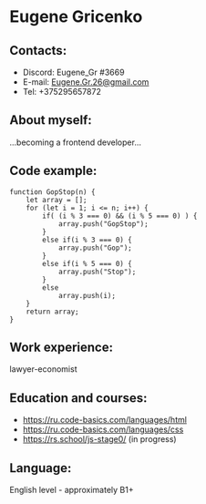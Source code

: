 # Eugene Gricenko

## Contacts:
* Discord: Eugene_Gr #3669
* E-mail: Eugene.Gr.26@gmail.com
* Tel: +375295657872

## About myself:
...becoming a frontend developer...

## Code example:
```
function GopStop(n) {
    let array = [];
    for (let i = 1; i <= n; i++) {
        if( (i % 3 === 0) && (i % 5 === 0) ) {
            array.push("GopStop");
        }
        else if(i % 3 === 0) {
            array.push("Gop");
        }
        else if(i % 5 === 0) {
            array.push("Stop");
        }
        else
            array.push(i);
    }
    return array;
}
```
## Work experience:
lawyer-economist

## Education and courses:
* https://ru.code-basics.com/languages/html
* https://ru.code-basics.com/languages/css
* https://rs.school/js-stage0/ (in progress)

## Language:
English level - approximately B1+